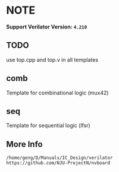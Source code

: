 # NOTE

**Support Verilator Version: `4.210`**

## TODO
use top.cpp and top.v in all templates

## comb

Template for combinational logic (mux42)

## seq

Template for sequential logic (lfsr)

## More Info

```
/home/geng/D/Manuals/IC_Design/verilator
https://github.com/NJU-ProjectN/nvboard
```

